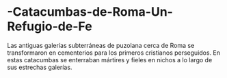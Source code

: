 # -Catacumbas-de-Roma-Un-Refugio-de-Fe
Las antiguas galerías subterráneas de puzolana cerca de Roma se transformaron en cementerios para los primeros cristianos perseguidos. En estas catacumbas se enterraban mártires y fieles en nichos a lo largo de sus estrechas galerías.
